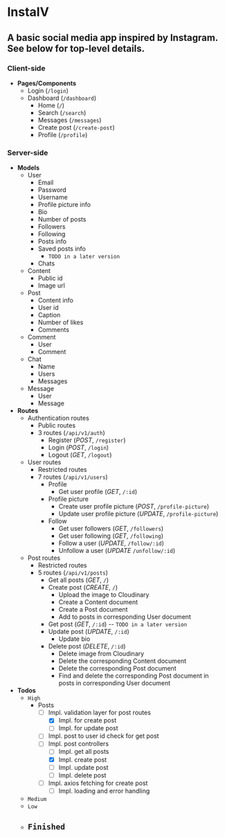 # InstaIV

## A basic social media app inspired by Instagram. See below for top-level details.

### Client-side

- **Pages/Components**
  - Login (`/login`)
  - Dashboard (`/dashboard`)
    - Home (`/`)
    - Search (`/search`)
    - Messages (`/messages`)
    - Create post (`/create-post`)
    - Profile (`/profile`)

### Server-side

- **Models**
  - User
    - Email
    - Password
    - Username
    - Profile picture info
    - Bio
    - Number of posts
    - Followers
    - Following
    - Posts info
    - Saved posts info
      - `TODO in a later version`
    - Chats
  - Content
    - Public id
    - Image url
  - Post
    - Content info
    - User id
    - Caption
    - Number of likes
    - Comments
  - Comment
    - User
    - Comment
  - Chat
    - Name
    - Users
    - Messages
  - Message
    - User
    - Message
- **Routes**
  - Authentication routes
    - Public routes
    - 3 routes (`/api/v1/auth`)
      - Register (_POST_, `/register`)
      - Login (_POST_, `/login`)
      - Logout (_GET_, `/logout`)
  - User routes
    - Restricted routes
    - 7 routes (`/api/v1/users`)
      - Profile
        - Get user profile (_GET_, `/:id`)
      - Profile picture
        - Create user profile picture (_POST_, `/profile-picture`)
        - Update user profile picture (_UPDATE_, `/profile-picture`)
      - Follow
        - Get user followers (_GET_, `/followers`)
        - Get user following (_GET_, `/following`)
        - Follow a user (_UPDATE_, `/follow/:id`)
        - Unfollow a user (_UPDATE_ `/unfollow/:id`)
  - Post routes
    - Restricted routes
    - 5 routes (`/api/v1/posts`)
      - Get all posts (_GET_, `/`)
      - Create post (_CREATE_, `/`)
        - Upload the image to Cloudinary
        - Create a Content document
        - Create a Post document
        - Add to posts in corresponding User document
      - Get post (_GET_, `/:id`) -- `TODO in a later version`
      - Update post (_UPDATE_, `/:id`)
        - Update bio
      - Delete post (_DELETE_, `/:id`)
        - Delete image from Cloudinary
        - Delete the corresponding Content document
        - Delete the corresponding Post document
        - Find and delete the corresponding Post document in posts in corresponding User document
- **Todos**
  - `High`
    - Posts
      - [ ] Impl. validation layer for post routes
        - [x] Impl. for create post
        - [ ] Impl. for update post
      - [ ] Impl. post to user id check for get post
      - [ ] Impl. post controllers
        - [ ] Impl. get all posts
        - [x] Impl. create post
        - [ ] Impl. update post
        - [ ] Impl. delete post
      - [ ] Impl. axios fetching for create post
        - [ ] Impl. loading and error handling
  - `Medium`
  - `Low`
  - ## `Finished`
